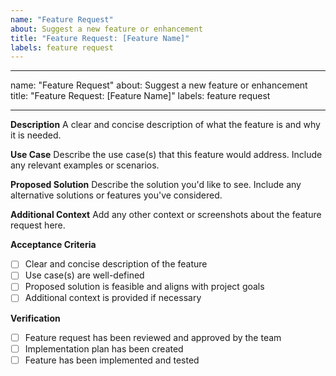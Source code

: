 ```yaml
---
name: "Feature Request"
about: Suggest a new feature or enhancement
title: "Feature Request: [Feature Name]"
labels: feature request
---
```


---

name: "Feature Request"
about: Suggest a new feature or enhancement
title: "Feature Request: [Feature Name]"
labels: feature request

---

**Description**
A clear and concise description of what the feature is and why it is needed.

**Use Case**
Describe the use case(s) that this feature would address. Include any relevant examples or scenarios.

**Proposed Solution**
Describe the solution you'd like to see. Include any alternative solutions or features you've considered.

**Additional Context**
Add any other context or screenshots about the feature request here.

**Acceptance Criteria**

- [ ] Clear and concise description of the feature
- [ ] Use case(s) are well-defined
- [ ] Proposed solution is feasible and aligns with project goals
- [ ] Additional context is provided if necessary

**Verification**

- [ ] Feature request has been reviewed and approved by the team
- [ ] Implementation plan has been created
- [ ] Feature has been implemented and tested
